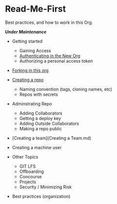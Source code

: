 # Read-Me-First
Best practices, and how to work in this Org. 

*__Under Maintenance__*

* Getting started
   * Gaining Access
   * [Authenticating in the New Org](Authentication.md)
   * Authorizing a personal access token
* [Forking in this org](forking.md)
* [Creating a repo](creating-repo.md)
  * Naming convention (tags, cloning names, etc)
  * Repos with secrets
* Adminstrating Repo
   * Adding Collaborators
   * Getting a deploy key
   * Adding Outside Collaborators
   * Making a repo public

* [Creating a team](Creating a Team.md)
* Creating a machine user

* Other Topics
   * GIT LFS
   * Offboarding
   * Concourse
   * Projects
   * Security / Minimizing Risk
 
* Best practices (organization) 

